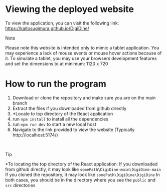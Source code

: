 # Viewing the deployed website
To view the application, you can visit the following link: https://kaitosugimura.github.io/DigiDine/
> [!NOTE]  
> Please note this website is intended only to mimic a tablet application.
> You may experience a lack of mouse events or mouse hover actions because of it.
> To simulate a tablet, you may use your browsers development features and set the dimensions to at minimum: 1120 x 720

# How to run the program
1. Download or clone the repository and make sure you are on the main branch
2. Extract the files if you downloaded from github directly
3. *Locate to top directory of the React application
5. run `npm install` to install all the dependencies 
6. run `npm run dev` to start a new local host
7. Navigate to the link provided to view the website (Typically http://localhost:5174/)
<br/>

> [!TIP]
> *To locating the top directory of the React application:
> If you downloaded from github directly, it may look like `somePath\DigiDine-main\DigiDine-main`
> If you cloned the repository, it may look like `somePath\DigiDine\DigiDine`
> In both cases, you should be in the directory where you see the `public` and `src` directories  
